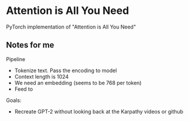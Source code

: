 # Attention is All You Need

PyTorch implementation of "Attention is All You Need"

## Notes for me

Pipeline

- Tokenize text. Pass the encoding to model
- Context length is 1024
- We need an embedding (seems to be 768 per token)
- Feed to

Goals:

- Recreate GPT-2 without looking back at the Karpathy videos or github
